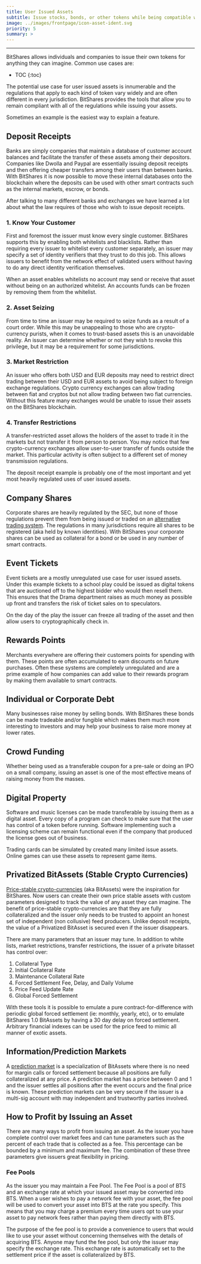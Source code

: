 ```yaml
---
title: User Issued Assets 
subtitle: Issue stocks, bonds, or other tokens while being compatible with KYC and AML regulations
image: ../images/frontpage/icon-asset-ident.svg
priority: 5
summary: >
---
```


--------
BitShares allows individuals and companies to issue their own tokens for anything they can imagine.  Common use
cases are:

* TOC
{:toc}


The potential use case for user issued assets is innumerable and the regulations that apply to each kind of token
vary widely and are often different in every jurisdiction.   BitShares provides the tools that allow you to remain
compliant with all of the regulations while issuing your assets.

Sometimes an example is the easiest way to explain a feature. 

## Deposit Receipts 

Banks are simply companies that maintain a database of customer account balances and facilitate the transfer of these
assets among their depositors.   Companies like Dwolla and Paypal are essentially issuing deposit receipts and then
offering cheaper transfers among their users than between banks.  With BitShares it is now possible to move these 
internal databases onto the blockchain where the deposits can be used with other smart contracts such as the internal
markets, escrow, or bonds.    

After talking to many different banks and exchanges we have learned a lot about what the law requires of those who
wish to issue deposit receipts.     

### 1. Know Your Customer 

First and foremost the issuer must know every single customer.  BitShares supports this by enabling both whitelists
and blacklists.  Rather than requiring every issuer to whitelist every customer separately, an issuer may specify
a set of identity verifiers that they trust to do this job.   This allows issuers to benefit from the network effect of
validated users without having to do any direct identity verification themselves.

When an asset enables whitelists no account may send or receive that asset without being on an authorized whitelist.  An
accounts funds can be frozen by removing them from the whitelist.  

### 2. Asset Seizing 

From time to time an issuer may be required to seize funds as a result of a court order.  While this may be unappealing to
those who are crypto-currency purists, when it comes to trust-based assets this is an unavoidable reality.  An issuer can
determine whether or not they wish to revoke this privilege, but it may be a requirement for some jurisdictions.

### 3. Market Restriction

An issuer who offers both USD and EUR deposits may need to restrict direct trading between their USD and EUR assets to avoid
being subject to foreign exchange regulations.  Crypto currency exchanges can allow trading between fiat and cryptos but not
allow trading between two fiat currencies.   Without this feature many exchanges would be unable to issue their assets on
the BitShares blockchain.

### 4. Transfer Restrictions

A transfer-restricted asset allows the holders of the asset to trade it in the markets but not transfer it from person to
person.   You may notice that few crypto-currency exchanges allow user-to-user transfer of funds outside the market.  This 
particular activity is often subject to a different set of money transmission regulations.  

The deposit receipt example is probably one of the most important and yet most heavily regulated uses of user issued assets.


## Company Shares 

Corporate shares are heavily regulated by the SEC, but none of those regulations prevent them from being issued or 
traded on an [alternative trading system](http://en.wikipedia.org/wiki/Alternative_trading_system).  The regulations
in many jurisdictions require all shares to be registered (aka held by known identities).   With BitShares your 
corporate shares can be used as collateral for a bond or be used in any number of smart contracts. 

## Event Tickets

Event tickets are a mostly unregulated use case for user issued assets.  Under this example tickets to a school play 
could be issued as digital tokens that are auctioned off to the highest bidder who would then resell them.  This ensures
that the Drama department raises as much money as possible up front and transfers the risk of ticket sales on to speculators.

On the day of the play the issuer can freeze all trading of the asset and then allow users to cryptographically check in.

## Rewards Points 

Merchants everywhere are offering their customers points for spending with them.  These points are often accumulated to
earn discounts on future purchases.  Often these systems are completely unregulated and are a prime example of how companies
can add value to their rewards program by making them available to smart contracts.

## Individual or Corporate Debt

Many businesses raise money by selling bonds.  With BitShares these bonds can be made tradeable and/or fungible which makes
them much more interesting to investors and may help your business to raise more money at lower rates.

## Crowd Funding

Whether being used as a transferable coupon for a pre-sale or doing an IPO on a small company, issuing an asset is one of 
the most effective means of raising money from the masses. 

## Digital Property

Software and music licenses can be made transferable by issuing them as a digital asset.  Every copy of a program can check to
make sure that the user has control of a token before running.  Software implementing such a licensing scheme can remain functional
even if the company that produced the license goes out of business.   

Trading cards can be simulated by created many limited issue assets.   Online games can use these assets to represent game items.

## Privatized BitAssets (Stable Crypto Currencies)

[Price-stable crypto-currencies](/technology/price-stable-cryptocurrencies.html) (aka BitAssets) were the inspiration for BitShares.  Now users
can create their own price stable assets with custom parameters designed to track the value of any asset they can imagine.  The benefit
of price-stable crypto-currencies are that they are fully collateralized and the issuer only needs to be trusted to appoint an honest set
of independent (non collusive) feed producers.   Unlike deposit receipts, the value of a Privatized BitAsset is secured even if the
issuer disappears. 

There are many parameters that an issuer may tune.  In addition to white lists, market restrictions, transfer restrictions, the issuer of
a private bitasset has control over:

1. Collateral Type
2. Initial Collateral Rate
3. Maintenance Collateral Rate
4. Forced Settlement Fee, Delay, and Daily Volume 
5. Price Feed Update Rate 
6. Global Forced Settlement 

With these tools it is possible to emulate a pure contract-for-difference with periodic global forced settlement (ie: monthly, yearly, etc), or
to emulate BitShares 1.0 BitAssets by having a 30 day delay on forced settlement.  Arbitrary financial indexes can be used for the price feed to
mimic all manner of exotic assets.

## Information/Prediction Markets 

A [prediction market](http://en.wikipedia.org/wiki/Prediction_market) is a specialization of BitAssets where there is no need for margin calls or forced settlement because all positions are
fully collateralized at any price.   A prediction market has a price between 0 and 1 and the issuer settles all positions after the event occurs
and the final price is known.   These prediction markets can be very secure if the issuer is a multi-sig account with may independent and trustworthy parties
involved.   


## How to Profit by Issuing an Asset 

There are many ways to profit from issuing an asset. As the issuer you have complete control over market fees and
can tune parameters such as the percent of each trade that is collected as a fee.  This percentage can be bounded
by a minimum and maximum fee.  The combination of these three parameters give issuers great flexibility in pricing.

### Fee Pools 

As the issuer you may maintain a Fee Pool.  The Fee Pool is a pool of BTS and an exchange rate at which your issued
asset may be converted into BTS.   When a user wishes to pay a network fee with your asset, the fee pool will be used
to convert your asset into BTS at the rate you specify.  This means that you may charge a premium every time users opt
to use your asset to pay network fees rather than paying them directly with BTS.  

The purpose of the fee pool is to provide a convenience to users that would like to use your asset without concerning
themselves with the details of acquiring BTS.  Anyone may fund the fee pool, but only the issuer may specify the exchange
rate.  This exchange rate is automatically set to the settlement price if the asset is collateralized by BTS.





